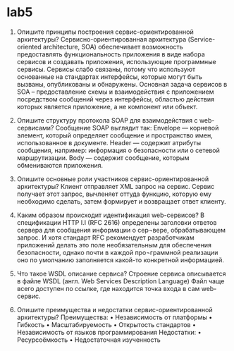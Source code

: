 # lab5

1. Опишите принципы построения сервис-ориентированной архитектуры?
Сервисно-ориентированная архитектура (Service-oriented architecture, SOA) обеспечивает возможность предоставлять функциональность приложения в виде набора сервисов и создавать приложения, использующие программные сервисы. Сервисы слабо связаны, потому что используют основанные на стандартах интерфейсы, которые могут быть вызваны, опубликованы и обнаружены. Основная задача сервисов в SOA – предоставление схемы и взаимодействия с приложением посредством сообщений через интерфейсы, областью действия которых является приложение, а не компонент или объект.
2. Опишите структуру протокола SOAP для взаимодействия с web-сервисами?
Сообщение SOAP выглядит так: Envelope — корневой элемент, который определяет сообщение и пространство имен, использованное в документе. Header — содержит атрибуты сообщения, например: информация о безопасности или о сетевой маршрутизации. Body — содержит сообщение, которым обмениваются приложения.
3. Опишите основные роли участников сервис-ориентированной архитектуры?
Клиент отправляет XML запрос на сервис. Сервис получает этот запрос, вычленяет оттуда функцию, которую ему необходимо сделать, затем формирует и возвращает ответ клиенту.
4. Каким образом происходит идентификация web-сервисов?
В спецификации HTTP I.I (RFC 2616) определены заголовки ответов сервера для сообщения информации о сер¬вере, обрабатывающем запрос. И хотя стандарт RFC рекомендует разработчикам приложений делать это поле необязательным для обеспечения безопасности, однако почти в каждой про¬граммной реализации оно по умолчанию заполняется какой-то конкретной информацией.

5. Что такое WSDL описание сервиса?
Строение сервиса описывается в файле WSDL (англ. Web Services Description Language) Файл чаще всего доступен по ссылке, где находится точка входа в сам web-сервис.
6. Опишите преимущества и недостатки сервис-ориентированной архитектуры?
Преимущества:
•	Независимость от платформы
•	Гибкость
•	Масштабируемость
•	Открытость стандартов
•	Независимость от языков программирования
Недостатки:
•	Ресурсоёмкость
•	Недостаточная изученность

